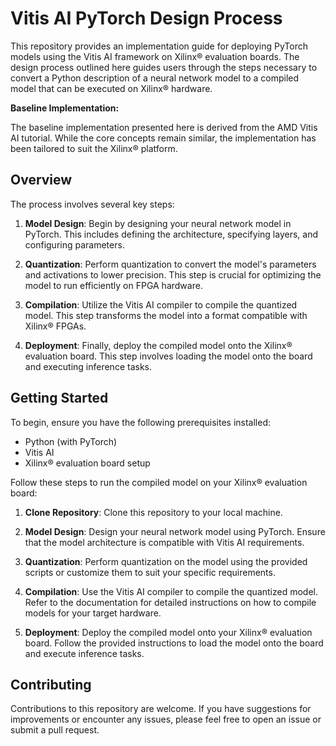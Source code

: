 # Vitis AI PyTorch Design Process

This repository provides an implementation guide for deploying PyTorch models using the Vitis AI framework on Xilinx® evaluation boards. The design process outlined here guides users through the steps necessary to convert a Python description of a neural network model to a compiled model that can be executed on Xilinx® hardware.

**Baseline Implementation:**

The baseline implementation presented here is derived from the AMD Vitis AI tutorial. While the core concepts remain similar, the implementation has been tailored to suit the Xilinx® platform.

## Overview

The process involves several key steps:

1. **Model Design**: Begin by designing your neural network model in PyTorch. This includes defining the architecture, specifying layers, and configuring parameters.

2. **Quantization**: Perform quantization to convert the model's parameters and activations to lower precision. This step is crucial for optimizing the model to run efficiently on FPGA hardware.

3. **Compilation**: Utilize the Vitis AI compiler to compile the quantized model. This step transforms the model into a format compatible with Xilinx® FPGAs.

4. **Deployment**: Finally, deploy the compiled model onto the Xilinx® evaluation board. This step involves loading the model onto the board and executing inference tasks.

## Getting Started

To begin, ensure you have the following prerequisites installed:

- Python (with PyTorch)
- Vitis AI
- Xilinx® evaluation board setup

Follow these steps to run the compiled model on your Xilinx® evaluation board:

1. **Clone Repository**: Clone this repository to your local machine.

2. **Model Design**: Design your neural network model using PyTorch. Ensure that the model architecture is compatible with Vitis AI requirements.

3. **Quantization**: Perform quantization on the model using the provided scripts or customize them to suit your specific requirements.

4. **Compilation**: Use the Vitis AI compiler to compile the quantized model. Refer to the documentation for detailed instructions on how to compile models for your target hardware.

5. **Deployment**: Deploy the compiled model onto your Xilinx® evaluation board. Follow the provided instructions to load the model onto the board and execute inference tasks.

## Contributing

Contributions to this repository are welcome. If you have suggestions for improvements or encounter any issues, please feel free to open an issue or submit a pull request.
